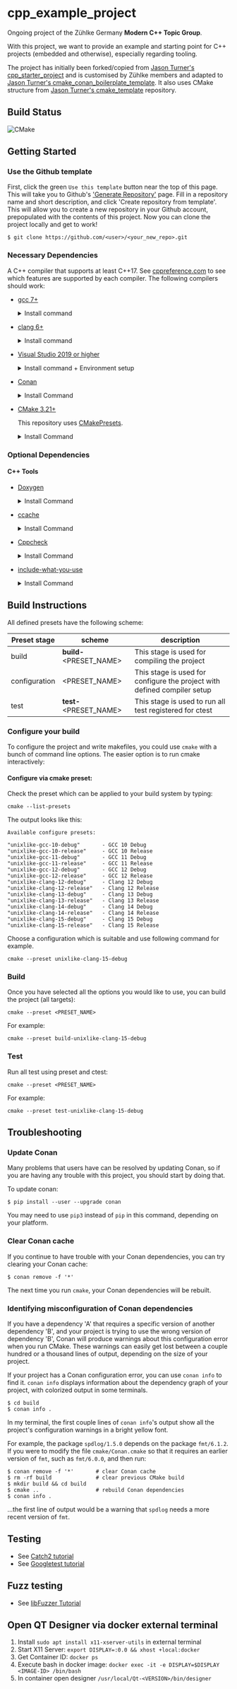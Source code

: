 # cpp_example_project

Ongoing project of the Zühlke Germany **Modern C++ Topic Group**.

With this project, we want to provide an example and starting point for C++ projects (embedded and otherwise), especially regarding tooling.

The project has initially been forked/copied from [Jason Turner's cpp_starter_project](https://github.com/lefticus/cpp_starter_project) and is customised by Zühlke members and adapted to [Jason Turner's cmake_conan_boilerplate_template](https://github.com/cpp-best-practices/cmake_conan_boilerplate_template).
It also uses CMake structure from [Jason Turner's cmake_template](https://github.com/cpp-best-practices/cmake_template) repository.

## Build Status

![CMake](https://github.com/Zuehlke/cpp_example_project/workflows/CMake/badge.svg)

## Getting Started

### Use the Github template

First, click the green `Use this template` button near the top of this page.
This will take you to Github's ['Generate Repository'](https://github.com/Zuehlke/cpp_example_project/generate) page.
Fill in a repository name and short description, and click 'Create repository from template'.
This will allow you to create a new repository in your Github account,
prepopulated with the contents of this project.
Now you can clone the project locally and get to work!

    $ git clone https://github.com/<user>/<your_new_repo>.git

### Necessary Dependencies

A C++ compiler that supports at least C++17.
See [cppreference.com](https://en.cppreference.com/w/cpp/compiler_support)
to see which features are supported by each compiler.
The following compilers should work:

  * [gcc 7+](https://gcc.gnu.org/)
    <details>
    <summary>Install command</summary>

    - Debian/Ubuntu:

            sudo apt install build-essential

    - Windows:

            choco install mingw -y

    - MacOS:

            brew install gcc
    </details>

  * [clang 6+](https://clang.llvm.org/)
    <details>
    <summary>Install command</summary>

    - Debian/Ubuntu:

            bash -c "$(wget -O - https://apt.llvm.org/llvm.sh)"

    - Windows:

        Visual Studio 2019 ships with LLVM (see the Visual Studio section). However, to install LLVM separately:

            choco install llvm -y

        llvm-utils for using external LLVM with Visual Studio generator:

            git clone https://github.com/zufuliu/llvm-utils.git
            cd llvm-utils/VS2017
            .\install.bat

    - MacOS:

            brew install llvm
    </details>

  * [Visual Studio 2019 or higher](https://visualstudio.microsoft.com/)
    <details>
    <summary>Install command + Environment setup</summary>

    On Windows, you need to install Visual Studio 2019 because of the SDK and libraries that ship with it.

      Visual Studio IDE - 2019 Community (installs Clang too):

            choco install -y visualstudio2019community --package-parameters "add Microsoft.VisualStudio.Workload.NativeDesktop --includeRecommended --includeOptional --passive --locale en-US"

    Put MSVC compiler, Clang compiler, and vcvarsall.bat on the path:

            choco install vswhere -y
            refreshenv

            # change to x86 for 32bit
            $clpath = vswhere -products * -latest -prerelease -find **/Hostx64/x64/*
            $clangpath = vswhere -products * -latest -prerelease -find **/Llvm/bin/*
            $vcvarsallpath =  vswhere -products * -latest -prerelease -find **/Auxiliary/Build/*

            $path = [System.Environment]::GetEnvironmentVariable("PATH", "User")
            [Environment]::SetEnvironmentVariable("Path", $path + ";$clpath" + ";$clangpath" + ";$vcvarsallpath", "User")
            refreshenv

    </details>

  * [Conan](https://conan.io/)
    <details>
    <summary>Install Command</summary>

    - Via pip - https://docs.conan.io/en/latest/installation.html#install-with-pip-recommended

            pip install --user conan

    - Windows:

            choco install conan -y

    - MacOS:

            brew install conan

    </details>

  * [CMake 3.21+](https://cmake.org/) 
   
    This repository uses [CMakePresets](https://cmake.org/cmake/help/latest/guide/user-interaction/index.html#presets).
    <details>
    <summary>Install Command</summary>

    - Debian/Ubuntu:

            sudo apt-get install cmake

    - Windows:

            choco install cmake -y

    - MacOS:

            brew install cmake

    </details>

### Optional Dependencies
#### C++ Tools
  * [Doxygen](http://doxygen.nl/)
    <details>
    <summary>Install Command</summary>

    - Debian/Ubuntu:

            sudo apt-get install doxygen
            sudo apt-get install graphviz

    - Windows:

            choco install doxygen.install -y
            choco install graphviz -y

    - MacOS:

            brew install doxygen
            brew install graphviz

    </details>


  * [ccache](https://ccache.dev/)
    <details>
    <summary>Install Command</summary>

    - Debian/Ubuntu:

            sudo apt-get install ccache

    - Windows:

            choco install ccache -y

    - MacOS:

            brew install ccache

    </details>


  * [Cppcheck](http://cppcheck.sourceforge.net/)
    <details>
    <summary>Install Command</summary>

    - Debian/Ubuntu:

            sudo apt-get install cppcheck

    - Windows:

            choco install cppcheck -y

    - MacOS:

            brew install cppcheck

    </details>


  * [include-what-you-use](https://include-what-you-use.org/)
    <details>
    <summary>Install Command</summary>

    Follow instructions here:
    https://github.com/include-what-you-use/include-what-you-use#how-to-install
    </details>

## Build Instructions

All defined presets have the following scheme:

| Preset stage  | scheme                    | description                                                              |
|---------------|---------------------------|--------------------------------------------------------------------------|
| build         | **build-**\<PRESET_NAME\> | This stage is used for compiling the project                             |
| configuration | \<PRESET_NAME\>           | This stage is used for configure the project with defined compiler setup |
| test          | **test-**\<PRESET_NAME\>  | This stage is used to run all test registered for ctest                  |

### Configure your build

To configure the project and write makefiles, you could use `cmake` with a bunch of command line options.
The easier option is to run cmake interactively:

#### **Configure via cmake preset**:

Check the preset which can be applied to your build system by typing:

    cmake --list-presets

The output looks like this:

    Available configure presets:

    "unixlike-gcc-10-debug"       - GCC 10 Debug
    "unixlike-gcc-10-release"     - GCC 10 Release
    "unixlike-gcc-11-debug"       - GCC 11 Debug
    "unixlike-gcc-11-release"     - GCC 11 Release
    "unixlike-gcc-12-debug"       - GCC 12 Debug
    "unixlike-gcc-12-release"     - GCC 12 Release
    "unixlike-clang-12-debug"     - Clang 12 Debug
    "unixlike-clang-12-release"   - Clang 12 Release
    "unixlike-clang-13-debug"     - Clang 13 Debug
    "unixlike-clang-13-release"   - Clang 13 Release
    "unixlike-clang-14-debug"     - Clang 14 Debug
    "unixlike-clang-14-release"   - Clang 14 Release
    "unixlike-clang-15-debug"     - Clang 15 Debug
    "unixlike-clang-15-release"   - Clang 15 Release

Choose a configuration which is suitable and use following command for example.

    cmake --preset unixlike-clang-15-debug

### Build
Once you have selected all the options you would like to use, you can build the
project (all targets):

    cmake --preset <PRESET_NAME>

For example:
    
    cmake --preset build-unixlike-clang-15-debug

### Test
Run all test using preset and ctest:

    cmake --preset <PRESET_NAME>

For example:

    cmake --preset test-unixlike-clang-15-debug


## Troubleshooting

### Update Conan
Many problems that users have can be resolved by updating Conan, so if you are
having any trouble with this project, you should start by doing that.

To update conan:

    $ pip install --user --upgrade conan

You may need to use `pip3` instead of `pip` in this command, depending on your
platform.

### Clear Conan cache
If you continue to have trouble with your Conan dependencies, you can try
clearing your Conan cache:

    $ conan remove -f '*'

The next time you run `cmake`, your Conan dependencies will
be rebuilt.

### Identifying misconfiguration of Conan dependencies

If you have a dependency 'A' that requires a specific version of another
dependency 'B', and your project is trying to use the wrong version of
dependency 'B', Conan will produce warnings about this configuration error
when you run CMake. These warnings can easily get lost between a couple
hundred or a thousand lines of output, depending on the size of your project.

If your project has a Conan configuration error, you can use `conan info` to
find it. `conan info` displays information about the dependency graph of your
project, with colorized output in some terminals.

    $ cd build
    $ conan info .

In my terminal, the first couple lines of `conan info`'s output show all the
project's configuration warnings in a bright yellow font.

For example, the package `spdlog/1.5.0` depends on the package `fmt/6.1.2`.
If you were to modify the file `cmake/Conan.cmake` so that it requires an
earlier version of `fmt`, such as `fmt/6.0.0`, and then run:

    $ conan remove -f '*'       # clear Conan cache
    $ rm -rf build              # clear previous CMake build
    $ mkdir build && cd build
    $ cmake ..                  # rebuild Conan dependencies
    $ conan info .

...the first line of output would be a warning that `spdlog` needs a more recent
version of `fmt`.

## Testing

- See [Catch2 tutorial](https://github.com/catchorg/Catch2/blob/master/docs/tutorial.md)
- See [Googletest tutorial](http://google.github.io/googletest/)

## Fuzz testing

- See [libFuzzer Tutorial](https://github.com/google/fuzzing/blob/master/tutorial/libFuzzerTutorial.md)

## Open QT Designer via docker external terminal

1. Install `sudo apt install x11-xserver-utils` in external terminal
2. Start X11 Server: `export DISPLAY=:0.0 && xhost +local:docker`
3. Get Container ID: `docker ps`
4. Execute bash in docker image: `docker exec -it -e DISPLAY=$DISPLAY <IMAGE-ID> /bin/bash`
5. In container open designer `/usr/local/Qt-<VERSION>/bin/designer`